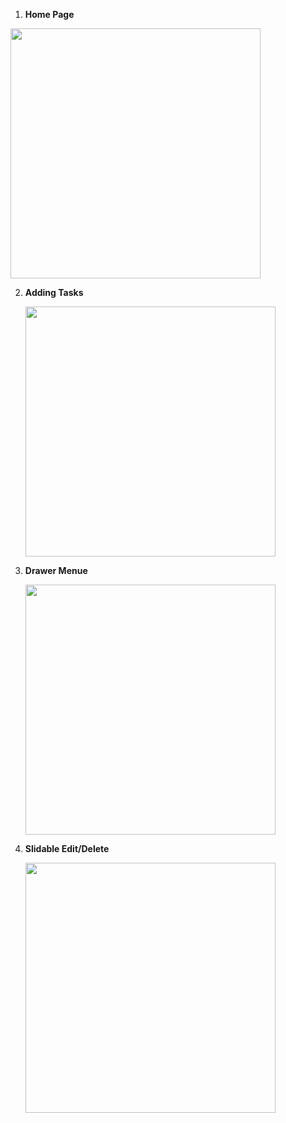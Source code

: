 <p float="left">

 1) <strong> Home Page </strong> 


   <img src = "https://user-images.githubusercontent.com/94145850/161749750-67aa8109-ab58-4db4-97ed-9069af788972.png" width="400"/>

2) <strong> Adding Tasks </strong>


   <img src = "https://user-images.githubusercontent.com/94145850/161751500-9dd3d2d6-c84e-46d4-ba33-64b027146460.png" width="400"/>



3) <strong> Drawer Menue </strong> 


   <img src = "https://user-images.githubusercontent.com/94145850/161753568-a386bf2f-5405-4d40-9b78-840a5f6d28ee.png" width="400"/> 


4) <strong> Slidable Edit/Delete </strong> 


   <img src = "https://user-images.githubusercontent.com/94145850/161752392-97201379-714c-4171-a2b7-db47ce9e6fe1.png" width="400"/> 


